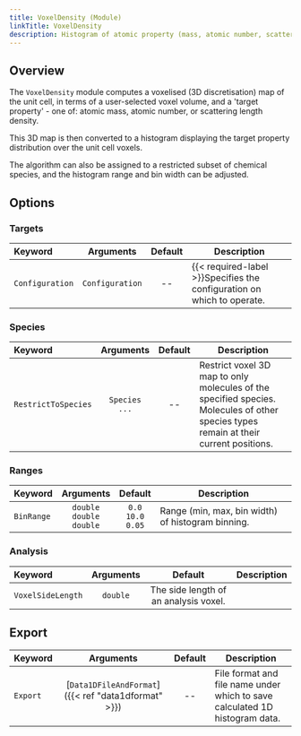 ```yaml
---
title: VoxelDensity (Module)
linkTitle: VoxelDensity
description: Histogram of atomic property (mass, atomic number, scattering length density) over 3D, voxelised unit cell model. 
---
```


## Overview

The `VoxelDensity` module computes a voxelised (3D discretisation) map of the unit cell, in terms of a user-selected voxel volume, and a 'target property' - one of: atomic mass, atomic number, or scattering length density.

This 3D map is then converted to a histogram displaying the target property distribution over the unit cell voxels.

The algorithm can also be assigned to a restricted subset of chemical species, and the histogram range and bin width can be adjusted.

## Options

### Targets

|Keyword|Arguments|Default|Description|
|:------|:--:|:-----:|-----------|
|`Configuration`|`Configuration`|--|{{< required-label >}}Specifies the configuration on which to operate.|

### Species

|Keyword|Arguments|Default|Description|
|:------|:--:|:-----:|-----------|
|`RestrictToSpecies`|`Species ...`|--|Restrict voxel 3D map to only molecules of the specified species. Molecules of other species types remain at their current positions.|

### Ranges

|Keyword|Arguments|Default|Description|
|:------|:--:|:-----:|-----------|
|`BinRange`|`double`<br/>`double`<br/>`double`|`0.0`<br/>`10.0`<br/>`0.05`|Range (min, max, bin width) of histogram binning.|

### Analysis

|Keyword|Arguments|Default|Description|
|:------|:--:|:-----:|-----------|
|`VoxelSideLength`|`double`|The side length of an analysis voxel.|

## Export

|Keyword|Arguments|Default|Description|
|:------|:--:|:-----:|-----------|
|`Export`|[`Data1DFileAndFormat`]({{< ref "data1dformat" >}})|--|File format and file name under which to save calculated 1D histogram data.|


